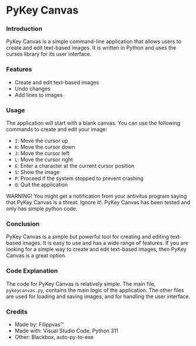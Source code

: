 # PyKey Canvas

### Introduction

PyKey Canvas is a simple command-line application that allows users to create and edit text-based images. It is written in Python and uses the curses library for its user interface.

### Features

* Create and edit text-based images
* Undo changes
* Add lines to images

### Usage

The application will start with a blank canvas. You can use the following commands to create and edit your image:

* `I`: Move the cursor up
* `K`: Move the cursor down
* `J`: Move the cursor left
* `L`: Move the cursor right
* `E`: Enter a character at the current cursor position
* `S`: Show the image
* `P`: Proceed if the system stopped to prevent crashing
* `Q`: Quit the application

WARNING! You might get a notification from your antivitus program saying that PyKey Canvas is a threat. Ignore it!. PyKey Canvas has been tested and only has simple python code.

### Conclusion

PyKey Canvas is a simple but powerful tool for creating and editing text-based images. It is easy to use and has a wide range of features. If you are looking for a simple way to create and edit text-based images, then PyKey Canvas is a great option.

### Code Explanation

The code for PyKey Canvas is relatively simple. The main file, `pykeycanvas.py`, contains the main logic of the application. The other files are used for loading and saving images, and for handling the user interface.

### Credits
* Made by: Filippvas™
* Made with: Visual Studio Code, Python 311
* Other: Blackbox, auto-py-to-exe
